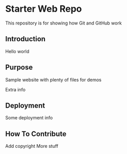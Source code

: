 # Starter Web Repo

This repository is for showing how Git and GitHub work

## Introduction

Hello world

## Purpose

Sample website with plenty of files for demos

Extra info

## Deployment

Some deployment info

## How To Contribute
Add copyright 
More stuff